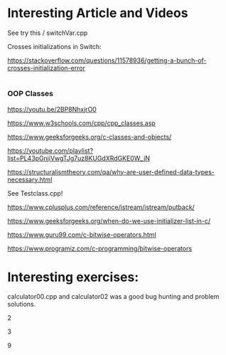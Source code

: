 # Interesting Article and Videos

See try this / switchVar.cpp

Crosses initializations in Switch:

https://stackoverflow.com/questions/11578936/getting-a-bunch-of-crosses-initialization-error

#
### OOP Classes
https://youtu.be/2BP8NhxjrO0

https://www.w3schools.com/cpp/cpp_classes.asp

https://www.geeksforgeeks.org/c-classes-and-objects/

https://youtube.com/playlist?list=PL43pGnjiVwgTJg7uz8KUGdXRdGKE0W_jN

https://structuralismtheory.com/qa/why-are-user-defined-data-types-necessary.html

See Testclass.cpp!


https://www.cplusplus.com/reference/istream/istream/putback/

https://www.geeksforgeeks.org/when-do-we-use-initializer-list-in-c/

https://www.guru99.com/c-bitwise-operators.html

https://www.programiz.com/c-programming/bitwise-operators

#


# Interesting exercises:

calculator00.cpp and calculator02 was a good bug hunting and problem solutions.

2

3

9
